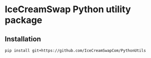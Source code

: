 # IceCreamSwap Python utility package

## Installation

```
pip install git+https://github.com/IceCreamSwapCom/PythonUtils
```